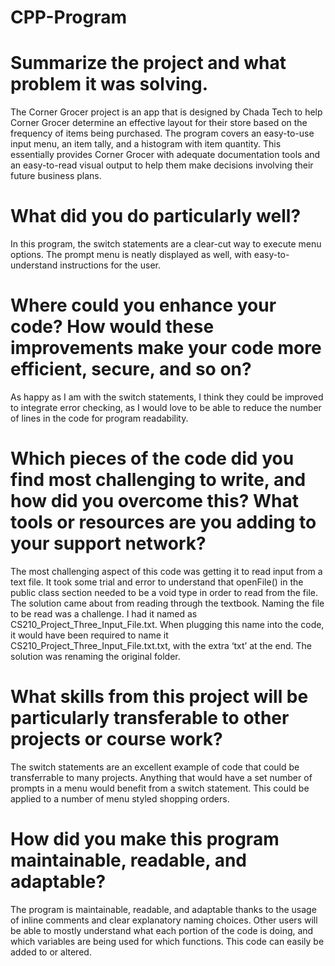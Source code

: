 # CPP-Program
# Summarize the project and what problem it was solving.
The Corner Grocer project is an app that is designed by Chada Tech to help Corner Grocer determine an effective layout for their store based on the frequency of items being purchased. The program covers an easy-to-use input menu, an item tally, and a histogram with item quantity. This essentially provides Corner Grocer with adequate documentation tools and an easy-to-read visual output to help them make decisions involving their future business plans.
# What did you do particularly well?
In this program, the switch statements are a clear-cut way to execute menu options. The prompt menu is neatly displayed as well, with easy-to-understand instructions for the user. 
# Where could you enhance your code? How would these improvements make your code more efficient, secure, and so on?
As happy as I am with the switch statements, I think they could be improved to integrate error checking, as I would love to be able to reduce the number of lines in the code for program readability.
# Which pieces of the code did you find most challenging to write, and how did you overcome this? What tools or resources are you adding to your support network?
The most challenging aspect of this code was getting it to read input from a text file. It took some trial and error to understand that openFile() in the public class section needed to be a void type in order to read from the file. The solution came about from reading through the textbook. Naming the file to be read was a challenge. I had it named as CS210_Project_Three_Input_File.txt. When plugging this name into the code, it would have been required to name it CS210_Project_Three_Input_File.txt.txt, with the extra ‘txt’ at the end. The solution was renaming the original folder.
# What skills from this project will be particularly transferable to other projects or course work?
The switch statements are an excellent example of code that could be transferrable to many projects. Anything that would have a set number of prompts in a menu would benefit from a switch statement. This could be applied to a number of menu styled shopping orders.
# How did you make this program maintainable, readable, and adaptable?
The program is maintainable, readable, and adaptable thanks to the usage of inline comments and clear explanatory naming choices. Other users will be able to mostly understand what each portion of the code is doing, and which variables are being used for which functions. This code can easily be added to or altered.

